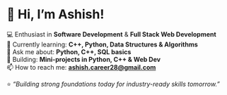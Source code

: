 # 👋 Hi, I’m Ashish!  

💻 Enthusiast in **Software Development** & **Full Stack Web Development**  
🌱 Currently learning: **C++, Python, Data Structures & Algorithms**  
💬 Ask me about: **Python, C++, SQL basics**  
📂 Building: **Mini-projects in Python, C++ & Web Dev**  
📫 How to reach me: **ashish.career28@gmail.com**  

⭐ *“Building strong foundations today for industry-ready skills tomorrow.”*  
